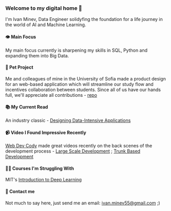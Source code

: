### Welcome to my digital home 🏰

I'm Ivan Minev, Data Engineer solidyfing the foundation for a life journey in the world of AI and Machine Learning.

#### 👁️ Main Focus

My main focus currently is sharpening my skills in SQL, Python and expanding them into Big Data.

#### 🐹 Pet Project

Me and colleagues of mine in the University of Sofia made a product design for an web-based application which will streamline our study flow
and incentives collaboration between students. Since all of us have our hands full, we'll appreciate all contributions - [repo](https://github.com/aivan33/noteShare)

#### 📚 My Current Read
An industry classic - [Designing Data-Intensive Applications](https://www.oreilly.com/library/view/designing-data-intensive-applications/9781491903063/)

#### 📹 Video I Found Impressive Recently
[Web Dev Cody](https://www.youtube.com/@WebDevCody) made great videos recently on the back scenes of the development process - [Large Scale Development](https://www.youtube.com/watch?v=Dl-BdxNRUqs) ; [Trunk Based Development](https://www.youtube.com/watch?v=oNmcX6Gozg0)

#### 🧑‍🏫 Courses I'm Struggling With
MIT's [Introduction to Deep Learning](https://www.youtube.com/watch?v=QDX-1M5Nj7s&list=PLtBw6njQRU-rwp5__7C0oIVt26ZgjG9NI)

#### 📧 Contact me
Not much to say here, just send me an email: ivan.minev55@gmail.com ;)
